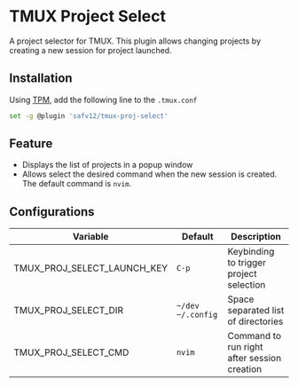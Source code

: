 # TMUX Project Select

A project selector for TMUX. This plugin allows changing projects by creating a new session for project launched.

## Installation

Using [TPM](https://github.com/tmux-plugins/tpm), add the following line to the `.tmux.conf`

```bash
set -g @plugin 'safv12/tmux-proj-select'
```

## Feature

- Displays the list of projects in a popup window
- Allows select the desired command when the new session is created. The default command is `nvim`.

## Configurations

| Variable                    | Default           | Description                                 |
| --------------------------- | ----------------  | ------------------------------------------- |
| TMUX_PROJ_SELECT_LAUNCH_KEY | `C-p`             | Keybinding to trigger project selection     |
| TMUX_PROJ_SELECT_DIR        | `~/dev ~/.config` | Space separated list of directories         |
| TMUX_PROJ_SELECT_CMD        | `nvim`            | Command to run right after session creation |

